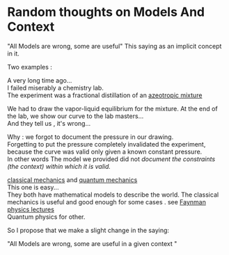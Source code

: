 # Random thoughts on Models And Context

"All Models are wrong, some are useful"
This saying as an implicit concept in it.

Two examples :

A very long time ago...  
I failed miserably a chemistry lab.  
The experiment was a fractional distillation of
an [azeotropic mixture](https://en.wikipedia.org/wiki/Azeotrope)

We had to draw the vapor-liquid equilibrium for the mixture.
At the end of the lab, we show our curve to the lab masters...  
And they tell us , it's wrong...

Why : we forgot to document the pressure in our drawing.  
Forgetting to put the pressure completely invalidated the experiment, because the curve was valid only  given a known constant pressure.  
In other words
The model we provided  did not *document the constraints (the context) within which it is valid.*


 [classical mechanics](https://en.wikipedia.org/wiki/Classical_mechanics) and [quantum mechanics](https://en.wikipedia.org/wiki/Classical_mechanics)  
This one is easy...  
They both have mathematical models to describe the world.
The classical mechanics is useful and good enough for some cases . see [Faynman physics lectures](http://www.richard-feynman.net/videos.htm)  
Quantum physics for other.



So I propose that we make a slight change in the saying:

 "All Models are wrong, some are useful in a given context "
